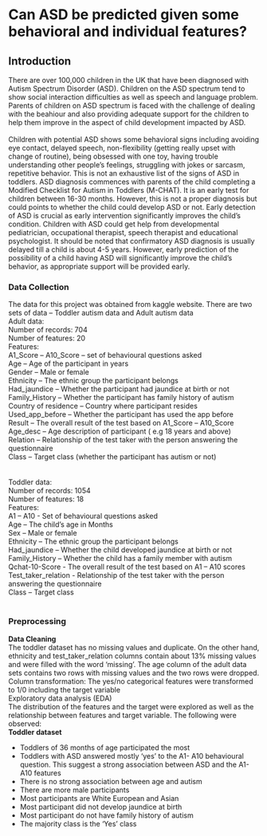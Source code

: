 # Can ASD be predicted given some behavioral and individual features?
## Introduction  
There are over 100,000 children in the UK that have been diagnosed with Autism Spectrum Disorder (ASD). Children on the ASD spectrum tend to show social interaction difficulties as well as speech and language problem.  Parents of children on ASD spectrum is faced with the challenge of dealing with the beahiour and also providing adequate support for the children to help them improve in the aspect of child development impacted by ASD.  
<br/>
Children with potential ASD shows some behavioral signs including avoiding eye contact, delayed speech, non-flexibility (getting really upset with change of routine), being obsessed with one toy, having trouble understanding other people’s feelings, struggling with jokes or sarcasm, repetitive behavior. This is not an exhaustive list of the signs of ASD in toddlers.
ASD diagnosis commences with parents of the child completing a Modified Checklist for Autism in Toddlers (M-CHAT). It is an early test for children between 16-30 months. However, this is not a proper diagnosis but could points to whether the child could develop ASD or not. Early detection of ASD is crucial as early intervention significantly improves the child’s condition. Children with ASD could get help from developmental pediatrician, occupational therapist, speech therapist and educational psychologist. It should be noted that confirmatory ASD diagnosis is usually delayed till a child is about 4-5 years. However, early prediction of the possibility of a child having ASD will significantly improve the child’s behavior, as appropriate support will be provided early.  
### Data Collection
The data for this project was obtained from kaggle website. There are two sets of data – Toddler autism data and Adult autism data  
Adult data:  
Number of records: 704  
Number of features: 20  
Features:  
A1_Score – A10_Score – set of behavioural questions asked   
Age – Age of the participant in years  
Gender – Male or female  
Ethnicity – The ethnic group the participant belongs  
Had_jaundice – Whether the participant had jaundice at birth or not  
Family_History – Whether the participant has family history of autism  
Country of residence – Country where participant resides  
Used_app_before – Whether the participant has used the app before  
Result – The overall result of the test based on A1_Score – A10_Score  
Age_desc – Age description of participant ( e.g 18 years and above)  
Relation – Relationship of the test taker with the person answering the questionnaire  
Class – Target class (whether the participant has autism or not)  
<br/>  
Toddler data:  
Number of records: 1054  
Number of features: 18  
Features:  
A1 – A10 - Set of behavioural questions asked  
Age – The child’s age in Months  
Sex – Male or female  
Ethnicity – The ethnic group the participant belongs  
Had_jaundice – Whether the child developed jaundice at birth or not  
Family_History – Whether the child has a family member with autism  
Qchat-10-Score - The overall result of the test based on A1 – A10 scores  
Test_taker_relation - Relationship of the test taker with the person answering the questionnaire  
Class – Target class  
<br/>
### Preprocessing
**Data Cleaning**  
The toddler dataset has no missing values and duplicate. On the other hand, ethnicity and test_taker_relation columns contain about 13% missing values and were filled with the word ‘missing’. The age column of the adult data sets contains two rows with missing values and the two rows were dropped.   
Column transformation: The yes/no categorical features were transformed to 1/0 including the target variable  
Exploratory data analysis (EDA)  
The distribution of the features and the target were explored as well as the relationship between features and target variable. The following were observed:  
**Toddler dataset**
* Toddlers of 36 months of age participated the most  
* Toddlers with ASD answered mostly ‘yes’ to the A1- A10 behavioural question. This suggest a strong association between ASD and the A1-A10 features  
* There is no strong association between age and autism
* There are more male participants
* Most participants are White European and Asian
* Most participant did not develop jaundice at birth
* Most participant do not have family history of autism
* The majority class is the ‘Yes’ class 



